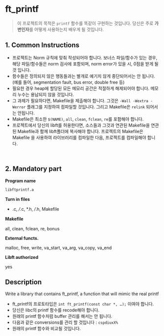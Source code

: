 # ft_printf
> 이 프로젝트의 목적은 `printf` 함수를 똑같이 구현하는 것입니다. 당신은 주로 **가변인자**를 어떻게 사용하는지 배우게 될 것입니다.

## 1. Common Instructions

- 프로젝트는 Norm 규칙에 맞춰 작성되어야 합니다. 보너스 파일/함수가 있는 경우, 해당 파일/함수들은 norm 검사에 포함되며, norm error가 있을 시, 0점을 받게 될것 입니다.
- 함수들은 정의되지 않은 행동들과는 별개로 예기치 않게 중단되어서는 안 됩니다. (예를 들어, segmentation fault, bus error, double free 등)
- 필요한 경우 heap에 할당된 모든 메모리 공간은 적절하게 해제되어야 합니다. 메모리 누수는 용납되지 않을 것입니다.
- 그 과제가 필요하다면, Makefile을 제출해야 합니다. 그것은 `-Wall -Wextra -Werror` 플래그를 지정하여 컴파일할 것입니다. 그리고 Makefile은 `relink` 되어서는 안됩니다.
- Makefile은 최소한 `$(NAME)`, `all`, `clean`, `fclean`, `re`를 포함해야 합니다.
- 프로젝트에서 당신의 libft를 허용한다면, 소스들과 그것과 연관된 Makefile을 연관 된 Makefile과 함께 libft폴더에 복사해야 합니다. 프로젝트의 Makefile은 Makefile 을 사용하여 라이브러리를 컴파일한 다음, 프로젝트를 컴파일해야 합니다.

</br>

## 2. Mandatory part



**Program name** 

`libftprintf.a`

**Turn in ﬁles** 

- .c, */*.c, *.h, */*.h, Makefile

**Makeﬁle** 

all, clean, fclean, re, bonus

**External functs.** 

malloc, free, write, va_start, va_arg, va_copy, va_end

**Libft authorized** 

yes

## **Description**

Write a library that contains ft_printf, a function that will mimic the real printf

- ft_printf의 프로토타입은 `int ft_printf(const char *, …);` 이여야 합니다.
- 당신은 libc의 printf 함수를 recode해야 합니다.
- 원래의 printf 함수처럼 buffer 관리를 해서는 안 됩니다.
- 다음과 같은 conversions를 관리 할 것입니다 : `cspdiuxX%`
- 원래의 printf 함수와 비교될 것입니다.

</br>

